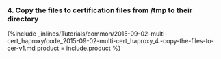 


### 4. Copy the files to certification files from /tmp to their directory



{%include _inlines/Tutorials/common/2015-09-02-multi-cert_haproxy/code_2015-09-02-multi-cert_haproxy_4.-copy-the-files-to-cer-v1.md  product = include.product %}




